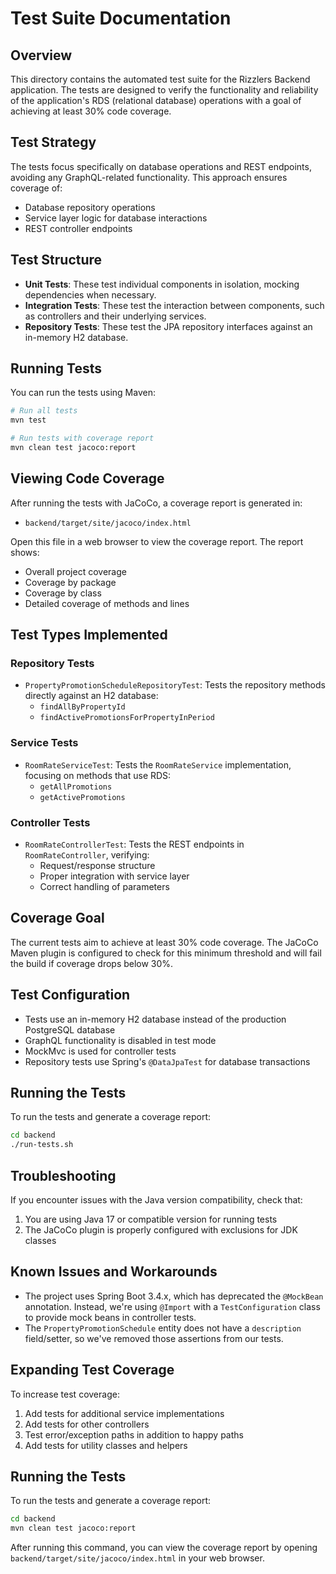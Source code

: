 # Test Suite Documentation

## Overview
This directory contains the automated test suite for the Rizzlers Backend application. The tests are designed to verify the functionality and reliability of the application's RDS (relational database) operations with a goal of achieving at least 30% code coverage.

## Test Strategy
The tests focus specifically on database operations and REST endpoints, avoiding any GraphQL-related functionality. This approach ensures coverage of:
- Database repository operations
- Service layer logic for database interactions
- REST controller endpoints

## Test Structure
- **Unit Tests**: These test individual components in isolation, mocking dependencies when necessary.
- **Integration Tests**: These test the interaction between components, such as controllers and their underlying services.
- **Repository Tests**: These test the JPA repository interfaces against an in-memory H2 database.

## Running Tests
You can run the tests using Maven:

```bash
# Run all tests
mvn test

# Run tests with coverage report
mvn clean test jacoco:report
```

## Viewing Code Coverage
After running the tests with JaCoCo, a coverage report is generated in:
- `backend/target/site/jacoco/index.html`

Open this file in a web browser to view the coverage report. The report shows:
- Overall project coverage
- Coverage by package
- Coverage by class
- Detailed coverage of methods and lines

## Test Types Implemented

### Repository Tests
- `PropertyPromotionScheduleRepositoryTest`: Tests the repository methods directly against an H2 database:
  - `findAllByPropertyId`
  - `findActivePromotionsForPropertyInPeriod`

### Service Tests
- `RoomRateServiceTest`: Tests the `RoomRateService` implementation, focusing on methods that use RDS:
  - `getAllPromotions`
  - `getActivePromotions`

### Controller Tests
- `RoomRateControllerTest`: Tests the REST endpoints in `RoomRateController`, verifying:
  - Request/response structure
  - Proper integration with service layer
  - Correct handling of parameters

## Coverage Goal
The current tests aim to achieve at least 30% code coverage. The JaCoCo Maven plugin is configured to check for this minimum threshold and will fail the build if coverage drops below 30%.

## Test Configuration
- Tests use an in-memory H2 database instead of the production PostgreSQL database
- GraphQL functionality is disabled in test mode
- MockMvc is used for controller tests
- Repository tests use Spring's `@DataJpaTest` for database transactions

## Running the Tests
To run the tests and generate a coverage report:

```bash
cd backend
./run-tests.sh
```

## Troubleshooting
If you encounter issues with the Java version compatibility, check that:
1. You are using Java 17 or compatible version for running tests
2. The JaCoCo plugin is properly configured with exclusions for JDK classes

## Known Issues and Workarounds
- The project uses Spring Boot 3.4.x, which has deprecated the `@MockBean` annotation. Instead, we're using `@Import` with a `TestConfiguration` class to provide mock beans in controller tests.
- The `PropertyPromotionSchedule` entity does not have a `description` field/setter, so we've removed those assertions from our tests.

## Expanding Test Coverage
To increase test coverage:
1. Add tests for additional service implementations
2. Add tests for other controllers
3. Test error/exception paths in addition to happy paths
4. Add tests for utility classes and helpers

## Running the Tests
To run the tests and generate a coverage report:

```bash
cd backend
mvn clean test jacoco:report
```

After running this command, you can view the coverage report by opening `backend/target/site/jacoco/index.html` in your web browser. 